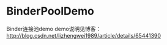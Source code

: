 # BinderPoolDemo
Binder连接池demo
demo说明见博客：http://blog.csdn.net/lizhengwei1989/article/details/65441390
